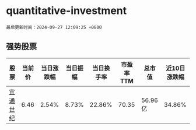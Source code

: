 # quantitative-investment

`最后更新时间：2024-09-27 12:09:25 +0800`

## 强势股票

|股票|当前价|当日涨跌幅|当日振幅|当日换手率|市盈率TTM|总市值|近10日涨跌幅|
|----|----|----|----|----|----|----|----|
|[宜通世纪](https://xueqiu.com/S/SZ300310)|6.46|2.54%|8.73%|22.86%|70.35|56.96亿|34.86%|

